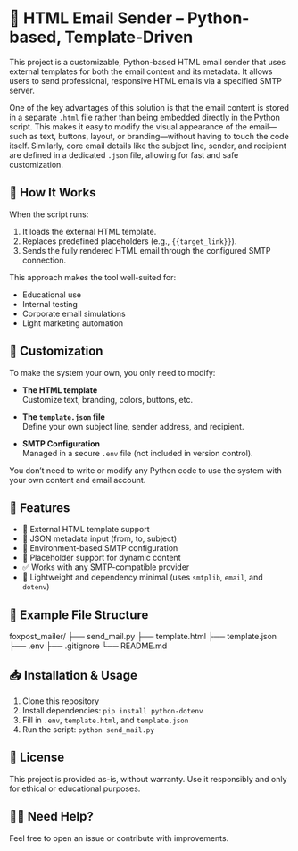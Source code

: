 # 📧 HTML Email Sender – Python-based, Template-Driven

This project is a customizable, Python-based HTML email sender that uses external templates for both the email content and its metadata. It allows users to send professional, responsive HTML emails via a specified SMTP server.

One of the key advantages of this solution is that the email content is stored in a separate `.html` file rather than being embedded directly in the Python script. This makes it easy to modify the visual appearance of the email—such as text, buttons, layout, or branding—without having to touch the code itself. Similarly, core email details like the subject line, sender, and recipient are defined in a dedicated `.json` file, allowing for fast and safe customization.


## 🚀 How It Works

When the script runs:
1. It loads the external HTML template.
2. Replaces predefined placeholders (e.g., `{{target_link}}`).
3. Sends the fully rendered HTML email through the configured SMTP connection.

This approach makes the tool well-suited for:
- Educational use
- Internal testing
- Corporate email simulations
- Light marketing automation


## 🔧 Customization

To make the system your own, you only need to modify:

- **The HTML template**  
  Customize text, branding, colors, buttons, etc.

- **The `template.json` file**  
  Define your own subject line, sender address, and recipient.

- **SMTP Configuration**  
  Managed in a secure `.env` file (not included in version control).

You don’t need to write or modify any Python code to use the system with your own content and email account.


## 🧩 Features

- 🔌 External HTML template support  
- 📄 JSON metadata input (from, to, subject)  
- 🔐 Environment-based SMTP configuration  
- 🔁 Placeholder support for dynamic content  
- ✅ Works with any SMTP-compatible provider  
- 🧰 Lightweight and dependency minimal (uses `smtplib`, `email`, and `dotenv`)


## 📂 Example File Structure

foxpost_mailer/
├── send_mail.py
├── template.html
├── template.json
├── .env
├── .gitignore
└── README.md

## 📥 Installation & Usage

1. Clone this repository  
2. Install dependencies: `pip install python-dotenv`  
3. Fill in `.env`, `template.html`, and `template.json`  
4. Run the script: `python send_mail.py`

## 📃 License

This project is provided as-is, without warranty. Use it responsibly and only for ethical or educational purposes.


## 🙋‍♂️ Need Help?

Feel free to open an issue or contribute with improvements.
